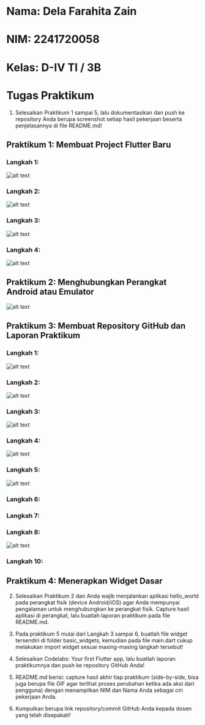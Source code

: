 # Nama: Dela Farahita Zain
# NIM: 2241720058
# Kelas: D-IV TI / 3B

# Tugas Praktikum
1. Selesaikan Praktikum 1 sampai 5, lalu dokumentasikan dan push ke repository Anda berupa screenshot setiap hasil pekerjaan beserta penjelasannya di file README.md!

## Praktikum 1: Membuat Project Flutter Baru
### Langkah 1:
![alt text](image-1.png)
### Langkah 2:
![alt text](image-2.png)
### Langkah 3:
![alt text](image-3.png)
### Langkah 4:
![alt text](image.png)


## Praktikum 2: Menghubungkan Perangkat Android atau Emulator
![alt text](image-4.png)

## Praktikum 3: Membuat Repository GitHub dan Laporan Praktikum
### Langkah 1:
![alt text](image-5.png)
### Langkah 2:
![alt text](image-6.png)
### Langkah 3:
![alt text](image-7.png)
### Langkah 4:
![alt text](image-8.png)
### Langkah 5:
![alt text](image-9.png)
### Langkah 6:

### Langkah 7:

### Langkah 8:
![alt text](image-10.png)
### Langkah 10:


## Praktikum 4: Menerapkan Widget Dasar

2. Selesaikan Praktikum 2 dan Anda wajib menjalankan aplikasi hello_world pada perangkat fisik (device Android/iOS) agar Anda mempunyai pengalaman untuk menghubungkan ke perangkat fisik. Capture hasil aplikasi di perangkat, lalu buatlah laporan praktikum pada file README.md.


3. Pada praktikum 5 mulai dari Langkah 3 sampai 6, buatlah file widget tersendiri di folder basic_widgets, kemudian pada file main.dart cukup melakukan import widget sesuai masing-masing langkah tersebut!
4. Selesaikan Codelabs: Your first Flutter app, lalu buatlah laporan praktikumnya dan push ke repository GitHub Anda!
5. README.md berisi: capture hasil akhir tiap praktikum (side-by-side, bisa juga berupa file GIF agar terlihat proses perubahan ketika ada aksi dari pengguna) dengan menampilkan NIM dan Nama Anda sebagai ciri pekerjaan Anda.
6. Kumpulkan berupa link repository/commit GitHub Anda kepada dosen yang telah disepakati!